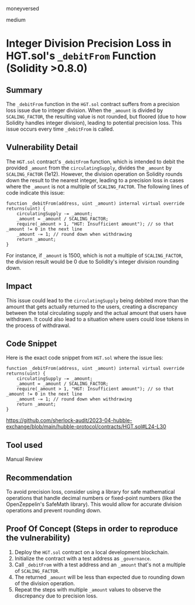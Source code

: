 moneyversed

medium

# Integer Division Precision Loss in HGT.sol's `_debitFrom` Function (Solidity >0.8.0)

## Summary

The `_debitFrom` function in the `HGT.sol` contract suffers from a precision loss issue due to integer division. When the `_amount` is divided by `SCALING_FACTOR`, the resulting value is not rounded, but floored (due to how Solidity handles integer division), leading to potential precision loss. This issue occurs every time `_debitFrom` is called.

## Vulnerability Detail

The `HGT.sol` contract's `_debitFrom` function, which is intended to debit the provided `_amount` from the `circulatingSupply`, divides the `_amount` by `SCALING_FACTOR` (1e12). However, the division operation on Solidity rounds down the result to the nearest integer, leading to a precision loss in cases where the `_amount` is not a multiple of `SCALING_FACTOR`. The following lines of code indicate this issue:

```solidity
function _debitFrom(address, uint _amount) internal virtual override returns(uint) {
    circulatingSupply -= _amount;
    _amount = _amount / SCALING_FACTOR;
    require(_amount > 1, "HGT: Insufficient amount"); // so that _amount != 0 in the next line
    _amount -= 1; // round down when withdrawing
    return _amount;
}
```

For instance, if `_amount` is 1500, which is not a multiple of `SCALING_FACTOR`, the division result would be 0 due to Solidity's integer division rounding down.

## Impact

This issue could lead to the `circulatingSupply` being debited more than the amount that gets actually returned to the users, creating a discrepancy between the total circulating supply and the actual amount that users have withdrawn. It could also lead to a situation where users could lose tokens in the process of withdrawal.

## Code Snippet

Here is the exact code snippet from `HGT.sol` where the issue lies:

```solidity
function _debitFrom(address, uint _amount) internal virtual override returns(uint) {
    circulatingSupply -= _amount;
    _amount = _amount / SCALING_FACTOR;
    require(_amount > 1, "HGT: Insufficient amount"); // so that _amount != 0 in the next line
    _amount -= 1; // round down when withdrawing
    return _amount;
}
```

https://github.com/sherlock-audit/2023-04-hubble-exchange/blob/main/hubble-protocol/contracts/HGT.sol#L24-L30

## Tool used

Manual Review

## Recommendation

To avoid precision loss, consider using a library for safe mathematical operations that handle decimal numbers or fixed-point numbers (like the OpenZeppelin's SafeMath library). This would allow for accurate division operations and prevent rounding down. 

## Proof Of Concept (Steps in order to reproduce the vulnerability)

1. Deploy the `HGT.sol` contract on a local development blockchain.
2. Initialize the contract with a test address as `_governance`.
3. Call `_debitFrom` with a test address and an `_amount` that's not a multiple of `SCALING_FACTOR`.
4. The returned `_amount` will be less than expected due to rounding down of the division operation.
5. Repeat the steps with multiple `_amount` values to observe the discrepancy due to precision loss.